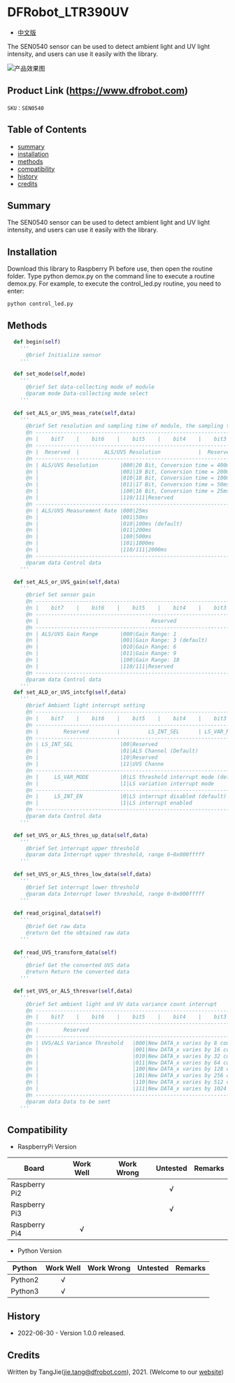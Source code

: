 DFRobot_LTR390UV
===========================

- [中文版](./README_CN.md)

The SEN0540 sensor can be used to detect ambient light and UV light intensity, and users can use it easily with the library.

![产品效果图](../../resources/images/SEN0540.png)

## Product Link (https://www.dfrobot.com)

    SKU：SEN0540

## Table of Contents

  * [summary](#summary)
  * [installation](#installation)
  * [methods](#methods)
  * [compatibility](#compatibility)
  * [history](#history)
  * [credits](#credits)

## Summary

The SEN0540 sensor can be used to detect ambient light and UV light intensity, and users can use it easily with the library.

## Installation

Download this library to Raspberry Pi before use, then open the routine folder. Type python demox.py on the command line to execute a routine demox.py. For example, to execute the control_led.py routine, you need to enter:

```python
python control_led.py
```

## Methods

```python
  def begin(self)
    '''
      @brief Initialize sensor
    '''

  def set_mode(self,mode)
    '''
      @brief Set data-collecting mode of module
      @param mode Data-collecting mode select
    '''
  
  def set_ALS_or_UVS_meas_rate(self,data)
    '''
      @brief Set resolution and sampling time of module, the sampling time must be greater than the time for collecting resolution
      @n --------------------------------------------------------------------------------------------------------
      @n |    bit7    |    bit6    |    bit5    |    bit4    |    bit3    |    bit2    |    bit1    |    bit0    |
      @n ---------------------------------------------------------------------------------------------------------
      @n |  Reserved  |        ALS/UVS Resolution            |  Reserved  |   ALS/UVS Measurement Rate           |
      @n ---------------------------------------------------------------------------------------------------------
      @n | ALS/UVS Resolution       |000|20 Bit, Conversion time = 400ms                                         |
      @n |                          |001|19 Bit, Conversion time = 200ms                                         |
      @n |                          |010|18 Bit, Conversion time = 100ms(default)                                |
      @n |                          |011|17 Bit, Conversion time = 50ms                                          |
      @n |                          |100|16 Bit, Conversion time = 25ms                                          |
      @n |                          |110/111|Reserved                                                            |
      @n ---------------------------------------------------------------------------------------------------------
      @n | ALS/UVS Measurement Rate |000|25ms                                                                    |
      @n |                          |001|50ms                                                                    |
      @n |                          |010|100ms (default)                                                         |
      @n |                          |011|200ms                                                                   |
      @n |                          |100|500ms                                                                   |
      @n |                          |101|1000ms                                                                  |
      @n |                          |110/111|2000ms                                                              |
      @n ---------------------------------------------------------------------------------------------------------
      @param data Control data
    '''

  def set_ALS_or_UVS_gain(self,data)
    '''
      @brief Set sensor gain
      @n ---------------------------------------------------------------------------------------------------------
      @n |    bit7    |    bit6    |    bit5    |    bit4    |    bit3    |    bit2    |    bit1    |    bit0    |
      @n ---------------------------------------------------------------------------------------------------------
      @n |                                    Reserved                    |          ALS/UVS Gain Range          |
      @n ---------------------------------------------------------------------------------------------------------
      @n | ALS/UVS Gain Range       |000|Gain Range: 1                                                           |
      @n |                          |001|Gain Range: 3 (default)                                                 |
      @n |                          |010|Gain Range: 6                                                           |
      @n |                          |011|Gain Range: 9                                                           |
      @n |                          |100|Gain Range: 18                                                          |
      @n |                          |110/111|Reserved                                                            |
      @n ---------------------------------------------------------------------------------------------------------                  
      @param data Control data 
    '''
  def set_ALD_or_UVS_intcfg(self,data)
    '''
      @brief Ambient light interrupt setting
      @n ---------------------------------------------------------------------------------------------------------
      @n |    bit7    |    bit6    |    bit5    |    bit4    |    bit3    |    bit2    |    bit1    |    bit0    |
      @n ---------------------------------------------------------------------------------------------------------
      @n |        Reserved         |         LS_INT_SEL      | LS_VAR_MODE| LS_INT_EN  |    Reserved             |
      @n ---------------------------------------------------------------------------------------------------------
      @n | LS_INT_SEL               |00|Reserved                                                                 |
      @n |                          |01|ALS Channel (Default)                                                    |
      @n |                          |10|Reserved                                                                 |
      @n |                          |11|UVS Channe                                                               |
      @n ---------------------------------------------------------------------------------------------------------
      @n |     LS_VAR_MODE          |0|LS threshold interrupt mode (default)                                     |
      @n |                          |1|LS variation interrupt mode                                               |
      @n --------------------------------------------------------------------------------------------------------- 
      @n |     LS_INT_EN            |0|LS interrupt disabled (default)                                           |
      @n |                          |1|LS interrupt enabled                                                      |
      @n ---------------------------------------------------------------------------------------------------------      
      @param data Control data
    '''

  def set_UVS_or_ALS_thres_up_data(self,data)
    '''
      @brief Set interrupt upper threshold
      @param data Interrupt upper threshold, range 0~0x000fffff
    '''
  
  def set_UVS_or_ALS_thres_low_data(self,data)
    '''
      @brief Set interrupt lower threshold
      @param data Interrupt lower threshold, range 0~0x000fffff
    '''
  
  def read_original_data(self)
    '''
      @brief Get raw data
      @return Get the obtained raw data
    '''
  
  def read_UVS_transform_data(self)
    '''
      @brief Get the converted UVS data
      @return Return the converted data
    '''

  def set_UVS_or_ALS_thresvar(self,data)
    '''
      @brief Set ambient light and UV data variance count interrupt
      @n ---------------------------------------------------------------------------------------------------------
      @n |    bit7    |    bit6    |    bit5    |    bit4    |    bit3    |    bit2    |    bit1    |    bit0    |
      @n ---------------------------------------------------------------------------------------------------------
      @n |        Reserved                                                |    UVS/ALS Variance Threshold        |
      @n ---------------------------------------------------------------------------------------------------------
      @n | UVS/ALS Variance Threshold   |000|New DATA_x varies by 8 counts compared to previous result           |
      @n |                              |001|New DATA_x varies by 16 counts compared to previous result.         |
      @n |                              |010|New DATA_x varies by 32 counts compared to previous result.         |
      @n |                              |011|New DATA_x varies by 64 counts compared to previous result.         |
      @n |                              |100|New DATA_x varies by 128 counts compared to previous result.        |
      @n |                              |101|New DATA_x varies by 256 counts compared to previous result.        |
      @n |                              |110|New DATA_x varies by 512 counts compared to previous result.        |
      @n |                              |111|New DATA_x varies by 1024 counts compared to previous result.       |
      @n ---------------------------------------------------------------------------------------------------------      
      @param data Data to be sent
    '''
```

## Compatibility

* RaspberryPi Version

| Board        | Work Well | Work Wrong | Untested | Remarks |
| ------------ | :-------: | :--------: | :------: | ------- |
| Raspberry Pi2 |           |            |    √     |         |
| Raspberry Pi3 |           |            |    √     |         |
| Raspberry Pi4 |       √   |            |          |         |

* Python Version

| Python  | Work Well | Work Wrong | Untested | Remarks |
| ------- | :-------: | :--------: | :------: | ------- |
| Python2 |     √     |            |          |         |
| Python3 |     √     |            |          |         |

## History

- 2022-06-30 - Version 1.0.0 released.

## Credits

Written by TangJie(jie.tang@dfrobot.com), 2021. (Welcome to our [website](https://www.dfrobot.com/))
